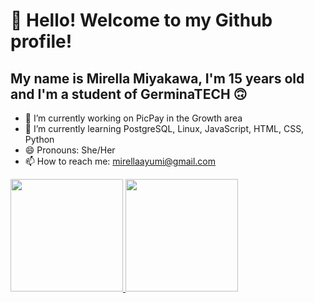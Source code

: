 # 👋 Hello! Welcome to my Github profile!
## My name is Mirella Miyakawa, I'm 15 years old and I'm a student of GerminaTECH 🙃

- 🔭 I’m currently working on PicPay in the Growth area
- 🌱 I’m currently learning PostgreSQL, Linux, JavaScript, HTML, CSS, Python
- 😄 Pronouns: She/Her
- 📫 How to reach me: mirellaayumi@gmail.com

<div>
<a href="https://github.com/MiyakawaMirella">
<img height="180em" src="https://github-readme-stats.vercel.app/api/top-langs/?username=MiyakawaMirella&layout=compact&langs_count=7&theme=tokyonight"/>
<img height="180em" src="https://github-readme-stats.vercel.app/api?username=MiyakawaMirella&show_icons=true&theme=tokyonight&include_all_commits=true&count_private=true"/>
</div>
